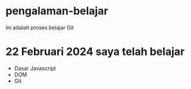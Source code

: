 # pengalaman-belajar
Ini adalah proses belajar Git

# 22 Februari 2024 saya telah belajar
- Dasar Javascript
- DOM
- Git
